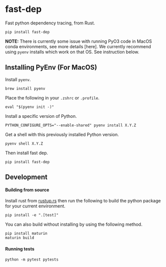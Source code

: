 # fast-dep

Fast python dependency tracing, from Rust.

```
pip install fast-dep
```

**NOTE:** There is currently some issue with running PyO3 code in MacOS conda environments, see more details [here]. We currently recommend using `pyenv` installs which work on that OS. See instruction below.


## Installing PyEnv (For MacOS)

Install `pyenv`.

```
brew install pyenv
```

Place the following in your `.zshrc` or `.profile`.

```
eval "$(pyenv init -)"
```

Install a specific version of Python.

```
PYTHON_CONFIGURE_OPTS="--enable-shared" pyenv install X.Y.Z
```

Get a shell with this previously installed Python version.

```
pyenv shell X.Y.Z
```

Then install fast dep.

```
pip install fast-dep
```

## Development

#### Building from source

Install rust from [rustup.rs](https://rustup.rs/) then run the following to build the python package for your current environment.

```
pip install -e ".[test]"
```

You can also build without installing by using the following method.

```
pip install maturin
maturin build
```

#### Running tests

```
python -m pytest pytests
```